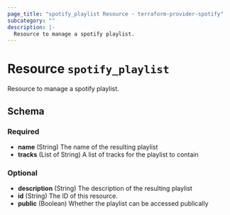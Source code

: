 ```yaml
---
page_title: "spotify_playlist Resource - terraform-provider-spotify"
subcategory: ""
description: |-
  Resource to manage a spotify playlist.
---
```


# Resource `spotify_playlist`

Resource to manage a spotify playlist.



## Schema

### Required

- **name** (String) The name of the resulting playlist
- **tracks** (List of String) A list of tracks for the playlist to contain

### Optional

- **description** (String) The description of the resulting playlist
- **id** (String) The ID of this resource.
- **public** (Boolean) Whether the playlist can be accessed publically


